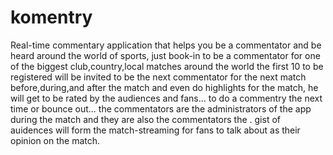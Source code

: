 komentry
========

Real-time commentary application that helps you be a commentator and be heard around the world of sports, just book-in to be a commentator for one of the biggest club,country,local matches around the world the first 10 to be registered will be invited to be the next commentator for the next match
before,during,and after the match and even do highlights for the match, he will get to be rated by the audiences and fans... to do a commentry the next time or bounce out... the commentators are the administrators of the app during the match and they are also the commentators the . gist of auidences will form the match-streaming for fans to talk about as their opinion on the match.

